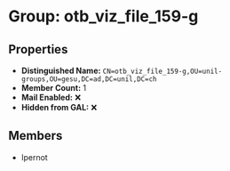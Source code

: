 # Group: otb_viz_file_159-g

## Properties

- **Distinguished Name:** `CN=otb_viz_file_159-g,OU=unil-groups,OU=gesu,DC=ad,DC=unil,DC=ch`
- **Member Count:** 1
- **Mail Enabled:** ❌
- **Hidden from GAL:** ❌

## Members

- lpernot

